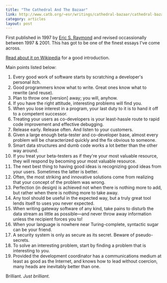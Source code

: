 ```yaml
---
title: "The Cathedral And The Bazaar"
link: http://www.catb.org/~esr/writings/cathedral-bazaar/cathedral-bazaar/index.html
category: articles
layout: post
---
```


First published in 1997 by [Eric S. Raymond][2] and revised occassionally
between 1997 & 2001. This has got to be one of the finest essays I've come
across.

[Read about it on Wikipedia][3] for a good introduction.

Main points listed below:

1. Every good work of software starts by scratching a developer's personal itch.
2. Good programmers know what to write. Great ones know what to rewrite (and reuse).
3. Plan to throw one [version] away; you will, anyhow.
4. If you have the right attitude, interesting problems will find you.
5. When you lose interest in a program, your last duty to it is to hand it off to a competent successor.
6. Treating your users as co-developers is your least-hassle route to rapid code improvement and effective debugging.
7. Release early. Release often. And listen to your customers.
8. Given a large enough beta-tester and co-developer base, almost every problem will be characterized quickly and the fix obvious to someone.
9. Smart data structures and dumb code works a lot better than the other way around.
10. If you treat your beta-testers as if they're your most valuable resource, they will respond by becoming your most valuable resource.
11. The next best thing to having good ideas is recognizing good ideas from your users. Sometimes the latter is better.
12. Often, the most striking and innovative solutions come from realizing that your concept of the problem was wrong.
13. Perfection (in design) is achieved not when there is nothing more to add, but rather when there is nothing more to take away.
14. Any tool should be useful in the expected way, but a truly great tool lends itself to uses you never expected.
15. When writing gateway software of any kind, take pains to disturb the data stream as little as possible—and never throw away information unless the recipient forces you to!
16. When your language is nowhere near Turing-complete, syntactic sugar can be your friend.
17. A security system is only as secure as its secret. Beware of pseudo-secrets.
18. To solve an interesting problem, start by finding a problem that is interesting to you.
19. Provided the development coordinator has a communications medium at least as good as the Internet, and knows how to lead without coercion, many heads are inevitably better than one.

Brilliant. _Just brilliant_.

[1]: http://www.catb.org/~esr/writings/cathedral-bazaar/cathedral-bazaar/index.html
[2]: http://www.catb.org/~esr/
[3]: http://en.wikipedia.org/wiki/The_Cathedral_and_the_Bazaar
